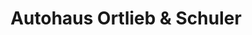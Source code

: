 ---
title: "Autohaus Ortlieb & Schuler"
url: /emmendingen/autohaus-ortlieb-und-schuler/
shop: Autohaus
---